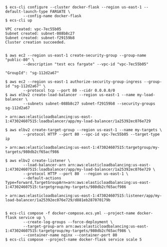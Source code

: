 
    $ ecs-cli configure --cluster docker-flask --region us-east-1 --default-launch-type FARGATE \
            --config-name docker-flask
    $ ecs-cli up

    VPC created: vpc-7ec55b05
    Subnet created: subnet-088b8c27
    Subnet created: subnet-f29159b8
    Cluster creation succeeded.


    $ aws ec2 --region us-east-1 create-security-group --group-name "public-80" \
            --description "test ecs fargate" --vpc-id "vpc-7ec55b05"

    "GroupId": "sg-112d2a67"

    $ aws ec2 --region us-east-1 authorize-security-group-ingress --group-id "sg-112d2a67" \
            --protocol tcp --port 80 --cidr 0.0.0.0/0
    $ aws elbv2 create-load-balancer --region us-east-1 --name my-load-balancer \
            --subnets subnet-088b8c27 subnet-f29159b8 --security-groups sg-112d2a67

    > arn:aws:elasticloadbalancing:us-east-1:473024607515:loadbalancer/app/my-load-balancer/1a25392ec076e729

    $ aws elbv2 create-target-group --region us-east-1 --name my-targets \
            --protocol HTTP --port 80 --vpc-id vpc-7ec55b05 --target-type ip

    > arn:aws:elasticloadbalancing:us-east-1:473024607515:targetgroup/my-targets/980db2cf65acf986

    $ aws elbv2 create-listener \
            --load-balancer-arn arn:aws:elasticloadbalancing:us-east-1:473024607515:loadbalancer/app/my-load-balancer/1a25392ec076e729 \
            --protocol HTTP --port 80  --region us-east-1 \
            --default-actions Type=forward,TargetGroupArn=arn:aws:elasticloadbalancing:us-east-1:473024607515:targetgroup/my-targets/980db2cf65acf986

    > arn:aws:elasticloadbalancing:us-east-1:473024607515:listener/app/my-load-balancer/1a25392ec076e729/d881eb287070179b


    $ ecs-cli compose -f docker-compose.ecs.yml --project-name docker-flask service up \
            --create-log-groups --force-deployment \
            --target-group-arn arn:aws:elasticloadbalancing:us-east-1:473024607515:targetgroup/my-targets/980db2cf65acf986 \
            --container-name nginx --container-port 80
    $ ecs-cli compose --project-name docker-flask service scale 5
